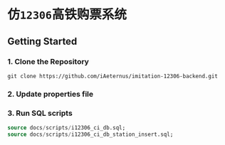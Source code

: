 # **仿`12306`高铁购票系统**

## Getting Started

### 1. Clone the Repository

```shell
git clone https://github.com/iAeternus/imitation-12306-backend.git
```

### 2. Update properties file

### 3. Run SQL scripts

```sql
source docs/scripts/i12306_ci_db.sql;
source docs/scripts/i12306_ci_db_station_insert.sql;
```

